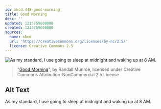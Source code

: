 ```yaml
---
id: xkcd.448-good-morning
title: Good Morning
desc: ''
updated: 1215759600000
created: 1215759600000
sources:
  name: xkcd
  url: 'https://creativecommons.org/licenses/by-nc/2.5/'
  license: Creative Commons 2.5
---
```

![As my standard, I use going to sleep at midnight and waking up at 8 AM.](https://imgs.xkcd.com/comics/good_morning.png)
> "[Good Morning](https://xkcd.com/448/)", by Randall Munroe, licensed under Creative Commons Attribution-NonCommercial 2.5 License

## Alt Text
As my standard, I use going to sleep at midnight and waking up at 8 AM.
